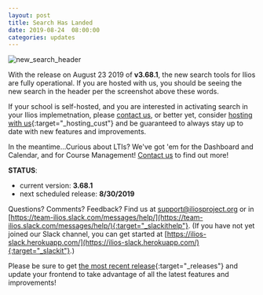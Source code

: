 ```yaml
---
layout: post
title: Search Has Landed
date: 2019-08-24  08:00:00
categories: updates
---
```


![new_search_header](https://gallery.mailchimp.com/845c4ebabb5b5ae7a6372c715/images/deb7b585-03ad-4bba-babb-59075ff753f9.png)

With the release on August 23 2019 of **v3.68.1**, the new search tools for Ilios are fully operational. If you are hosted with us, you should be seeing the new search in the header per the screenshot above these words.

If your school is self-hosted, and you are interested in activating search in your Ilios implemetnation, please [contact us](mailto:support@iliosproject.org), or better yet, consider [hosting with us](/hosting){:target="_hosting_cust"} and be guaranteed to always stay up to date with new features and improvements.


In the meantime...Curious about LTIs? We've got 'em for the Dashboard and Calendar, and for Course Management! [Contact us](mailto:support@iliosproject.org) to find out more!


__STATUS__:
- current version: __3.68.1__
- next scheduled release: __8/30/2019__


Questions? Comments? Feedback? Find us at
 [support@iliosproject.org](mailto:support@iliosproject.org) or in [https://team-ilios.slack.com/messages/help/](https://team-ilios.slack.com/messages/help/){:target="_slackithelp"}.  (If you have not yet joined our Slack channel, you can get started at [https://ilios-slack.herokuapp.com/](https://ilios-slack.herokuapp.com/){:target="_slackit"}.)

Please be sure to get [the most recent release](https://www.github.com/ilios/ilios/releases/latest){:target="_releases"} and update your frontend to take advantage of all the latest features and improvements!
